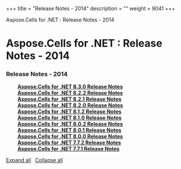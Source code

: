 +++
title = "Release Notes - 2014" 
description = "" 
weight = 9041 
+++

Aspose.Cells for .NET : Release Notes - 2014  

# Aspose.Cells for .NET : Release Notes - 2014


### Release Notes - 2014

&nbsp;&nbsp;&nbsp;&nbsp;&nbsp;&nbsp;&nbsp;&nbsp;[**Aspose.Cells for .NET 8.3.0 Release Notes**](http://localhost:1313/cellsnet/releasenotes/releasenotes-2014/aspose.cells+for+.net+8.3.0+release+notes)    
&nbsp;&nbsp;&nbsp;&nbsp;&nbsp;&nbsp;&nbsp;&nbsp;[**Aspose.Cells for .NET 8.2.2 Release Notes**](http://localhost:1313/cellsnet/releasenotes/releasenotes-2014/aspose.cells+for+.net+8.2.2+release+notes)    
&nbsp;&nbsp;&nbsp;&nbsp;&nbsp;&nbsp;&nbsp;&nbsp;[**Aspose.Cells for .NET 8.2.1 Release Notes**](http://localhost:1313/cellsnet/releasenotes/releasenotes-2014/aspose.cells+for+.net+8.2.1+release+notes)    
&nbsp;&nbsp;&nbsp;&nbsp;&nbsp;&nbsp;&nbsp;&nbsp;[**Aspose.Cells for .NET 8.2.0 Release Notes**](http://localhost:1313/cellsnet/releasenotes/releasenotes-2014/aspose.cells+for+.net+8.2.0+release+notes)    
&nbsp;&nbsp;&nbsp;&nbsp;&nbsp;&nbsp;&nbsp;&nbsp;[**Aspose.Cells for .NET 8.1.2 Release Notes**](http://localhost:1313/cellsnet/releasenotes/releasenotes-2014/aspose.cells+for+.net+8.1.2+release+notes)    
&nbsp;&nbsp;&nbsp;&nbsp;&nbsp;&nbsp;&nbsp;&nbsp;[**Aspose.Cells for .NET 8.1.0 Release Notes**](http://localhost:1313/cellsnet/releasenotes/releasenotes-2014/aspose.cells+for+.net+8.1.0+release+notes)    
&nbsp;&nbsp;&nbsp;&nbsp;&nbsp;&nbsp;&nbsp;&nbsp;[**Aspose.Cells for .NET 8.0.2 Release Notes**](http://localhost:1313/cellsnet/releasenotes/releasenotes-2014/aspose.cells+for+.net+8.0.2+release+notes)    
&nbsp;&nbsp;&nbsp;&nbsp;&nbsp;&nbsp;&nbsp;&nbsp;[**Aspose.Cells for .NET 8.0.1 Release Notes**](http://localhost:1313/cellsnet/releasenotes/releasenotes-2014/aspose.cells+for+.net+8.0.1+release+notes)    
&nbsp;&nbsp;&nbsp;&nbsp;&nbsp;&nbsp;&nbsp;&nbsp;[**Aspose.Cells for .NET 8.0.0 Release Notes**](http://localhost:1313/cellsnet/releasenotes/releasenotes-2014/aspose.cells+for+.net+8.0.0+release+notes)    
&nbsp;&nbsp;&nbsp;&nbsp;&nbsp;&nbsp;&nbsp;&nbsp;[**Aspose.Cells for .NET 7.7.2 Release Notes**](http://localhost:1313/cellsnet/releasenotes/releasenotes-2014/aspose.cells+for+.net+7.7.2+release+notes)    
&nbsp;&nbsp;&nbsp;&nbsp;&nbsp;&nbsp;&nbsp;&nbsp;[**Aspose.Cells for .NET 7.7.1 Release Notes**](http://localhost:1313/cellsnet/releasenotes/releasenotes-2014/aspose.cells+for+.net+7.7.1+release+notes)    

[Expand all](#)   [Collapse all](#)

           

